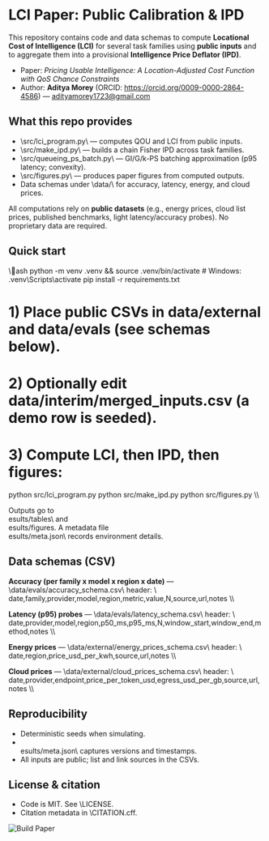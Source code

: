 ﻿# LCI Paper: Public Calibration & IPD

This repository contains code and data schemas to compute **Locational Cost of Intelligence (LCI)** for several task families using **public inputs** and to aggregate them into a provisional **Intelligence Price Deflator (IPD)**.

- Paper: *Pricing Usable Intelligence: A Location-Adjusted Cost Function with QoS Chance Constraints*
- Author: **Aditya Morey** (ORCID: https://orcid.org/0009-0000-2864-4586) — <adityamorey1723@gmail.com>

## What this repo provides
- \src/lci_program.py\ — computes QOU and LCI from public inputs.
- \src/make_ipd.py\ — builds a chain Fisher IPD across task families.
- \src/queueing_ps_batch.py\ — GI/G/k-PS batching approximation (p95 latency; convexity).
- \src/figures.py\ — produces paper figures from computed outputs.
- Data schemas under \data/\ for accuracy, latency, energy, and cloud prices.

All computations rely on **public datasets** (e.g., energy prices, cloud list prices, published benchmarks, light latency/accuracy probes). No proprietary data are required.

## Quick start
\\\ash
python -m venv .venv && source .venv/bin/activate    # Windows: .venv\\Scripts\\activate
pip install -r requirements.txt

# 1) Place public CSVs in data/external and data/evals (see schemas below).
# 2) Optionally edit data/interim/merged_inputs.csv (a demo row is seeded).
# 3) Compute LCI, then IPD, then figures:
python src/lci_program.py
python src/make_ipd.py
python src/figures.py
\\\

Outputs go to \esults/tables\ and \esults/figures\. A metadata file \esults/meta.json\ records environment details.

## Data schemas (CSV)
**Accuracy (per family x model x region x date)** — \data/evals/accuracy_schema.csv\ header:
\\\
date,family,provider,model,region,metric,value,N,source,url,notes
\\\

**Latency (p95) probes** — \data/evals/latency_schema.csv\ header:
\\\
date,provider,model,region,p50_ms,p95_ms,N,window_start,window_end,method,notes
\\\

**Energy prices** — \data/external/energy_prices_schema.csv\ header:
\\\
date,region,price_usd_per_kwh,source,url,notes
\\\

**Cloud prices** — \data/external/cloud_prices_schema.csv\ header:
\\\
date,provider,endpoint,price_per_token_usd,egress_usd_per_gb,source,url,notes
\\\

## Reproducibility
- Deterministic seeds when simulating.
- \esults/meta.json\ captures versions and timestamps.
- All inputs are public; list and link sources in the CSVs.

## License & citation
- Code is MIT. See \LICENSE\.
- Citation metadata in \CITATION.cff\.

![Build Paper](https://github.com/apmorey93/lci-paper/actions/workflows/build_paper.yml/badge.svg)

